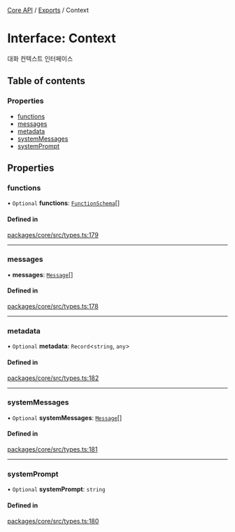 [Core API](../../) / [Exports](../modules) / Context

# Interface: Context

대화 컨텍스트 인터페이스

## Table of contents

### Properties

- [functions](Context#functions)
- [messages](Context#messages)
- [metadata](Context#metadata)
- [systemMessages](Context#systemmessages)
- [systemPrompt](Context#systemprompt)

## Properties

### functions

• `Optional` **functions**: [`FunctionSchema`](FunctionSchema)[]

#### Defined in

[packages/core/src/types.ts:179](https://github.com/robotaio/robota/blob/1202ed01072674e4ff6307d72c09a57873f8f949/packages/core/src/types.ts#L179)

___

### messages

• **messages**: [`Message`](Message)[]

#### Defined in

[packages/core/src/types.ts:178](https://github.com/robotaio/robota/blob/1202ed01072674e4ff6307d72c09a57873f8f949/packages/core/src/types.ts#L178)

___

### metadata

• `Optional` **metadata**: `Record`\<`string`, `any`\>

#### Defined in

[packages/core/src/types.ts:182](https://github.com/robotaio/robota/blob/1202ed01072674e4ff6307d72c09a57873f8f949/packages/core/src/types.ts#L182)

___

### systemMessages

• `Optional` **systemMessages**: [`Message`](Message)[]

#### Defined in

[packages/core/src/types.ts:181](https://github.com/robotaio/robota/blob/1202ed01072674e4ff6307d72c09a57873f8f949/packages/core/src/types.ts#L181)

___

### systemPrompt

• `Optional` **systemPrompt**: `string`

#### Defined in

[packages/core/src/types.ts:180](https://github.com/robotaio/robota/blob/1202ed01072674e4ff6307d72c09a57873f8f949/packages/core/src/types.ts#L180)
